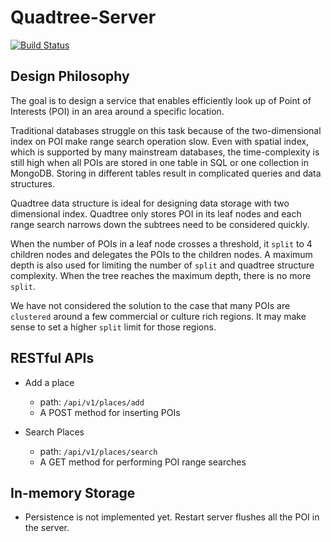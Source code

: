 # Quadtree-Server
[![Build Status](https://travis-ci.com/weihesdlegend/Quadtree-Server.svg?branch=master)](https://travis-ci.com/weihesdlegend/Quadtree-Server)

## Design Philosophy
The goal is to design a service that enables efficiently look up of Point of Interests (POI) in an area around a specific location.

Traditional databases struggle on this task because of the two-dimensional index on POI make range search operation slow.
Even with spatial index, which is supported by many mainstream databases, the time-complexity is still high when all POIs
are stored in one table in SQL or one collection in MongoDB. Storing in different tables result in complicated queries and data structures.

Quadtree data structure is ideal for designing data storage with two dimensional index. Quadtree only stores POI in its
leaf nodes and each range search narrows down the subtrees need to be considered quickly.

When the number of POIs in a leaf node crosses a threshold, it `split` to 4 children nodes and delegates the POIs to the children nodes.
A maximum depth is also used for limiting the number of `split` and quadtree structure complexity.
When the tree reaches the maximum depth, there is no more `split`.

We have not considered the solution to the case that many POIs are `clustered` around a few commercial or culture rich regions.
It may make sense to set a higher `split` limit for those regions.

## RESTful APIs
* Add a place
   * path: `/api/v1/places/add`
   * A POST method for inserting POIs

* Search Places
   * path: `/api/v1/places/search`
   * A GET method for performing POI range searches

## In-memory Storage
* Persistence is not implemented yet. Restart server flushes all the POI in the server.
